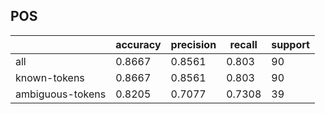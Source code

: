 
## POS

|                  | accuracy | precision | recall | support |
|------------------|----------|-----------|--------|---------|
| all              | 0.8667   | 0.8561    | 0.803  | 90      |
| known-tokens     | 0.8667   | 0.8561    | 0.803  | 90      |
| ambiguous-tokens | 0.8205   | 0.7077    | 0.7308 | 39      |

